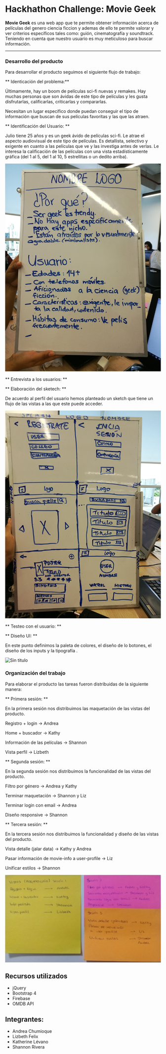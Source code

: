 # Hackhathon Challenge: Movie Geek

**Movie Geek** es una web app que te permite obtener información acerca de películas del genero ciencia ficcion y ademas de ello te permite valorar y ver criterios específicos tales como: guión, cinematografía y soundtrack. Teniendo en cuenta que nuestro usuario es muy meticuloso para buscar información.

***

### Desarrollo del producto

Para desarrollar el producto seguimos el siguiente flujo de trabajo:

** Identicación del problema:**

Últimamente, hay un boom de películas sci-fi nuevas y remakes.
Hay muchas personas que son ávidas de este tipo de películas y les gusta disfrutarlas, calificarlas, criticarlas y compararlas.

Necesitan un lugar específico donde puedan conseguir el tipo de información que buscan de sus películas favoritas y las que las atraen.

** Identificación del Usuario: **

  Julio tiene 25 años y es un geek ávido de películas sci-fi. Le atrae el aspecto audiovisual de este tipo de películas. Es detallista, selectivo y exigente en cuanto a las películas que ve y las investiga antes de verlas. Le interesa la calificación de las películas con una vista estadísticamente gráfica (del 1 al 5, del 1 al 10, 5 estrellitas o un dedito arriba).

  ![Sin titulo](assets/docs/user.jpg)

** Entrevista a los usuarios: **

** Elaboración del sketech: **

  De acuerdo al perfil del usuario hemos planteado un sketch que tiene un flujo de las vistas a las que este puede acceder.

![Sin titulo](assets/docs/sketch.jpg)

** Testeo con el usuario: **



**  Diseño UI: **

  En este punto definimos la paleta de colores, el diseño de lo botones,  el diseño de los inputs y la tipografía .

![Sin titulo](assets/docs/diseño.jpg)

### Organización del trabajo

Para elaborar el producto las tareas fueron distribuidas de la siguiente manera:

** Primera sesión: **

En la primera sesión nos distribuimos las maquetación de las vistas del producto.

Registro + login -> Andrea

Home + buscador -> Kathy

Información de las películas -> Shannon

Vista perfil -> Lizbeth

** Segunda sesión: **

En la segunda sesión nos distribuimos la funcionalidad de las vistas del producto.

Filtro por género -> Andrea y Kathy

Terminar maquetación -> Shannon y Liz

Terminar login con email -> Andrea

Diseño responsive -> Shannon

**  Tercera sesión: **

En la tercera sesión nos distribuimos la funcionalidad y diseño de las vistas del producto.

Vista detalle (jalar data) -> Kathy y Andrea

Pasar información de movie-info a user-profile -> Liz

Unificar estilos -> Shannon

![Sin titulo](assets/docs/planificacion.jpg)

## Recursos utilizados

* jQuery
* Bootstrap 4
* Firebase
* OMDB API

## Integrantes:

* Andrea Chumioque
* Lizbeth Felix
* Katherine Lévano
* Shannon Rivera
